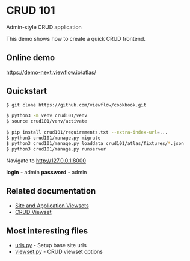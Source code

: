 # CRUD 101

Admin-style CRUD application

This demo shows how to create a quick CRUD frontend.

## Online demo

https://demo-next.viewflow.io/atlas/

## Quickstart

```bash
$ git clone https://github.com/viewflow/cookbook.git

$ python3 -m venv crud101/venv
$ source crud101/venv/activate

$ pip install crud101/requirements.txt --extra-index-url=...
$ python3 crud101/manage.py migrate
$ python3 crud101/manage.py loaddata crud101/atlas/fixtures/*.json
$ python3 crud101/manage.py runserver
```

Navigate to http://127.0.0.1:8000

 **login** - admin
 **password** - admin

## Related documentation

- [Site and Application Viewsets](https://docs-next.viewflow.io/-frontend/site.html)
- [CRUD Viewset](https://docs-next.viewflow.io/frontend/crud.html)

## Most interesting files

- [urls.py](./config/urls.py) - Setup base site urls
- [viewset.py](./atlas/viewset.py) - CRUD viewset options
